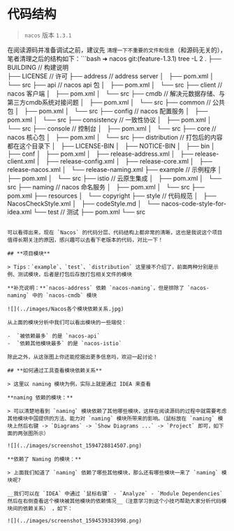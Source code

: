 # **代码结构**

> `nacos` 版本 `1.3.1`

在阅读源码并准备调试之前，建议先 `清理一下不重要的文件和信息`（和源码无关的），笔者清理之后的结构如下：```bash
➜  nacos git:(feature-1.3.1) tree -L 2
.
├── BUILDING    // 构建说明    
├── LICENSE      // 许可
├── address        // address server
│   ├── pom.xml
│   └── src
├── api                // nacos api 包
│   ├── pom.xml
│   └── src
├── client            // nacos 客户端
│   ├── pom.xml
│   └── src
├── cmdb            // 解决元数据存储、与第三方cmdb系统对接问题
│   ├── pom.xml
│   └── src
├── common       // 公共包
│   ├── pom.xml
│   └── src
├── config            // nacos 配置服务
│   ├── pom.xml
│   └── src
├── consistency    // 一致性协议
│   ├── pom.xml
│   └── src
├── console        // 控制台
│   ├── pom.xml
│   └── src
├── core            // nacos 核心包
│   ├── pom.xml
│   └── src
├── distribution // 打包后的内容都在这个目录下
│   ├── LICENSE-BIN
│   ├── NOTICE-BIN
│   ├── bin
│   ├── conf
│   ├── pom.xml
│   ├── release-address.xml
│   ├── release-client.xml
│   ├── release-config.xml
│   ├── release-core.xml
│   ├── release-nacos.xml
│   └── release-naming.xml
├── example    // 示例程序
│   ├── pom.xml
│   └── src
├── istio          // 云原生集成
│   ├── pom.xml
│   └── src
├── naming    // nacos 命名服务
│   ├── pom.xml
│   └── src
├── pom.xml
├── resources
│   └── copyright
├── style        // 代码规范
│   ├── NacosCheckStyle.xml
│   ├── codeStyle.md
│   └── nacos-code-style-for-idea.xml
└── test        // 测试
    ├── pom.xml
    └── src
```

可以看得出来，现在 `Nacos` 的代码分层、代码结构上都非常的清晰，这也是我说这个项目值得长期关注的原因，感兴趣可以去看下老版本的代码，对比一下！

## **项目模块**

> Tips：`example`、`test`、`distribution` 这里接不介绍了，前面两种分别是示例、测试模块，后者是打包后存放打包相关文件的模块

**补充说明：**`nacos-address` 依赖 `nacos-naming`，但是排除了 `nacos-naming` 中的 `nacos-cmdb` 模块

![](../images/Nacos各个模块依赖关系.jpg)

从上面的模块分析中我们可以看出模块的一些端倪：

-  `被依赖最多` 的是 `nacos-api`
-  `依赖其他模块最多` 的是 `nacos-istio`

除此之外，从这张图上你还能挖据出更多信息吗，欢迎一起讨论！

## **如何通过工具查看模块依赖关系**

> 这里以 naming 模块为例，实际上就是通过 IDEA 来查看

**naming 依赖的模块：**

> 可以清楚地看到 `naming` 模块依赖了其他哪些模块，这样在阅读源码的过程中就需要考虑其他模块中国提供的方法、能力对 `naming` 模块所带来的影响。（鼠标放在 `naming` 模块上然后右键 -> `Diagrams` -> `Show Diagrams ...` -> `Project` 即可，如下面的两张图所示）

![](../images/screenshot_1594728814507.png)

**依赖了 Naming 的模块：**

> 上面我们知道了 `naming` 依赖了哪些其他模块，那么还有哪些模块一来了 `naming` 模块呢?

__我们可以在 `IDEA` 中通过 `鼠标右键` - `Analyze` - `Module Dependencies` 然后在右侧查看这个模块被其他模块的依赖情况__（注意学习到这个小技巧帮助大家分析代码模块间的依赖关系） ，如下：

![](../images/screenshot_1594539383998.png)


